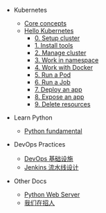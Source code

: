 - Kubernetes

  - [Core concepts](k8s/core-concepts.md)
  - [Hello Kubernetes](k8s/hello-k8s.md)
    - [0. Setup cluster](k8s/steps/0.%20setup%20cluster.md)
    - [1. Install tools](k8s/steps/1.%20install%20tools.md)
    - [2. Manage cluster](k8s/steps/2.%20manage%20a%20cluster.md)
    - [3. Work in namespace](k8s/steps/3.%20work%20in%20namespace.md)
    - [4. Work with Docker](k8s/steps/4.%20work%20with%20docker.md)
    - [5. Run a Pod](k8s/steps/5.%20run%20a%20pod.md)
    - [6. Run a Job](k8s/steps/6.%20run%20a%20job.md)
    - [7. Deploy an app](k8s/steps/7.%20deploy%20an%20app.md)
    - [8. Expose an app](k8s/steps/8.%20expose%20an%20app.md)
    - [9. Delete resources](k8s/steps/9.%20delete%20resources.md)

- Learn Python

  - [Python fundamental](python/1.python-fundamental.md)

- DevOps Practices

  - [DevOps 基础设施](devops/devops-infra-setup.md)
  - [Jenkins 流水线设计](devops/jenkins-pipeline-guide.md)

- Other Docs
  - [Python Web Server](other/python-server.md)
  - [我们在招人](jobs/we-are-hiring.md)
